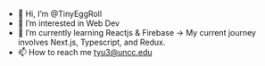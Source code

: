 - 👋 Hi, I’m @TinyEggRoll
- 👀 I’m interested in Web Dev
- 🌱 I’m currently learning Reactjs & Firebase -> My current journey involves Next.js, Typescript, and Redux. 
- 📫 How to reach me tyu3@uncc.edu

